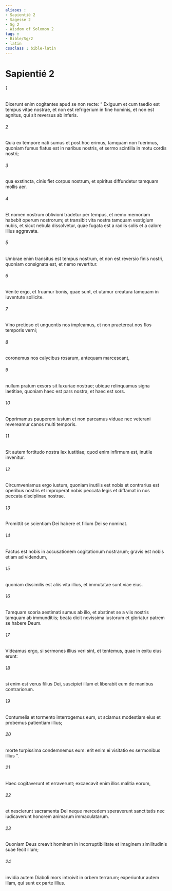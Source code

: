 ```yaml
---
aliases : 
- Sapientié 2
- Sagesse 2
- Sg 2
- Wisdom of Solomon 2
tags : 
- Bible/Sg/2
- latin
cssclass : bible-latin
---
```


# Sapientié 2

###### 1
Dixerunt enim cogitantes apud se non recte: “ Exiguum et cum taedio est tempus vitae nostrae, et non est refrigerium in fine hominis, et non est agnitus, qui sit reversus ab inferis.
###### 2
Quia ex tempore nati sumus et post hoc erimus, tamquam non fuerimus, quoniam fumus flatus est in naribus nostris, et sermo scintilla in motu cordis nostri;
###### 3
qua exstincta, cinis fiet corpus nostrum, et spiritus diffundetur tamquam mollis aer.
###### 4
Et nomen nostrum oblivioni tradetur per tempus, et nemo memoriam habebit operum nostrorum; et transibit vita nostra tamquam vestigium nubis, et sicut nebula dissolvetur, quae fugata est a radiis solis et a calore illius aggravata.
###### 5
Umbrae enim transitus est tempus nostrum, et non est reversio finis nostri, quoniam consignata est, et nemo revertitur.
###### 6
Venite ergo, et fruamur bonis, quae sunt, et utamur creatura tamquam in iuventute sollicite.
###### 7
Vino pretioso et unguentis nos impleamus, et non praetereat nos flos temporis verni;
###### 8
coronemus nos calycibus rosarum, antequam marcescant,
###### 9
nullum pratum exsors sit luxuriae nostrae; ubique relinquamus signa laetitiae, quoniam haec est pars nostra, et haec est sors.
###### 10
Opprimamus pauperem iustum et non parcamus viduae nec veterani revereamur canos multi temporis.
###### 11
Sit autem fortitudo nostra lex iustitiae; quod enim infirmum est, inutile invenitur.
###### 12
Circumveniamus ergo iustum, quoniam inutilis est nobis et contrarius est operibus nostris et improperat nobis peccata legis et diffamat in nos peccata disciplinae nostrae.
###### 13
Promittit se scientiam Dei habere et filium Dei se nominat.
###### 14
Factus est nobis in accusationem cogitationum nostrarum; gravis est nobis etiam ad videndum,
###### 15
quoniam dissimilis est aliis vita illius, et immutatae sunt viae eius.
###### 16
Tamquam scoria aestimati sumus ab illo, et abstinet se a viis nostris tamquam ab immunditiis; beata dicit novissima iustorum et gloriatur patrem se habere Deum.
###### 17
Videamus ergo, si sermones illius veri sint, et tentemus, quae in exitu eius erunt:
###### 18
si enim est verus filius Dei, suscipiet illum et liberabit eum de manibus contrariorum.
###### 19
Contumelia et tormento interrogemus eum, ut sciamus modestiam eius et probemus patientiam illius;
###### 20
morte turpissima condemnemus eum: erit enim ei visitatio ex sermonibus illius ”.
###### 21
Haec cogitaverunt et erraverunt; excaecavit enim illos malitia eorum,
###### 22
et nescierunt sacramenta Dei neque mercedem speraverunt sanctitatis nec iudicaverunt honorem animarum immaculatarum.
###### 23
Quoniam Deus creavit hominem in incorruptibilitate et imaginem similitudinis suae fecit illum;
###### 24
invidia autem Diaboli mors introivit in orbem terrarum; experiuntur autem illam, qui sunt ex parte illius.
